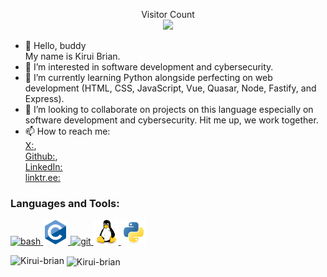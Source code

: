 
<p align="center"> 
  Visitor Count<br>
  <img src="https://profile-counter.glitch.me/Kirui-brian/count.svg" />
</p>

- 👋 Hello, buddy<br>
   My name is Kirui Brian.
- 👀 I’m interested in software development and cybersecurity.
- 🌱 I’m currently learning Python alongside perfecting on web development (HTML, CSS, JavaScript, Vue, Quasar, Node, Fastify, and Express).
- 💞️ I’m looking to collaborate on projects on this language especially on software development and cybersecurity. Hit me up, we work together.
- 📫 How to reach me: <br>
[X:](https://x.com/KiruiBriann), <br>
[Github:](https://github.com/Kirui-brian), <br>
[LinkedIn:](https://www.linkedin.com/in/kibet-brian/) <br>
[linktr.ee:](https://linktr.ee/kiru.i)

<!---
Kirui-brian/Kirui-brian is a ✨ special ✨ repository because its `README.md` (this file) appears on your GitHub profile.
You can click the Preview link to take a look at your changes.
--->
<h3 align="left">Languages and Tools:</h3>
<p align="left"> <a href="https://www.gnu.org/software/bash/" target="_blank" rel="noreferrer"> <img src="https://www.vectorlogo.zone/logos/gnu_bash/gnu_bash-icon.svg" alt="bash" width="40" height="40"/> </a> <a href="https://www.cprogramming.com/" target="_blank" rel="noreferrer"> <img src="https://raw.githubusercontent.com/devicons/devicon/master/icons/c/c-original.svg" alt="c" width="40" height="40"/> </a> <a href="https://git-scm.com/" target="_blank" rel="noreferrer"> <img src="https://www.vectorlogo.zone/logos/git-scm/git-scm-icon.svg" alt="git" width="40" height="40"/> </a> <a href="https://www.linux.org/" target="_blank" rel="noreferrer"> <img src="https://raw.githubusercontent.com/devicons/devicon/master/icons/linux/linux-original.svg" alt="linux" width="40" height="40"/> </a> <a href="https://www.python.org" target="_blank" rel="noreferrer"> <img src="https://raw.githubusercontent.com/devicons/devicon/master/icons/python/python-original.svg" alt="python" width="40" height="40"/> </a> </p>

<p><img align="left" src="https://github-readme-stats.vercel.app/api/top-langs?username=Kirui-brian&show_icons=true&locale=en&layout=compact" alt="Kirui-brian" /></p>

<p>&nbsp;<img align="center" src="https://github-readme-stats.vercel.app/api?username=Kirui-brian&show_icons=true&locale=en" alt="Kirui-brian" /></p>
